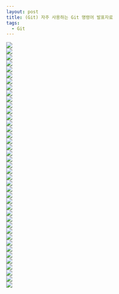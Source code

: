 ```yaml
---
layout: post
title: (Git) 자주 사용하는 Git 명령어 발표자료
tags:
  - Git
---
```


![](https://github.com/AmyJJung/blog/blob/main/images/git/git-study/%E2%80%8Egit-%E2%80%8E001.jpeg?raw=true)
<br>
![](https://github.com/AmyJJung/blog/blob/main/images/git/git-study/%E2%80%8Egit-%E2%80%8E002.jpeg?raw=true)
<br>
![](https://github.com/AmyJJung/blog/blob/main/images/git/git-study/%E2%80%8Egit-%E2%80%8E003.jpeg?raw=true)
<br>
![](https://github.com/AmyJJung/blog/blob/main/images/git/git-study/%E2%80%8Egit-%E2%80%8E004.jpeg?raw=true)
<br>
![](https://github.com/AmyJJung/blog/blob/main/images/git/git-study/%E2%80%8Egit-%E2%80%8E005.jpeg?raw=true)
<br>
![](https://github.com/AmyJJung/blog/blob/main/images/git/git-study/%E2%80%8Egit-%E2%80%8E006.jpeg?raw=true)
<br>
![](https://github.com/AmyJJung/blog/blob/main/images/git/git-study/%E2%80%8Egit-%E2%80%8E007.jpeg?raw=true)
<br>
![](https://github.com/AmyJJung/blog/blob/main/images/git/git-study/%E2%80%8Egit-%E2%80%8E008.jpeg?raw=true)
<br>
![](https://github.com/AmyJJung/blog/blob/main/images/git/git-study/%E2%80%8Egit-%E2%80%8E009.jpeg?raw=true)
<br>
![](https://github.com/AmyJJung/blog/blob/main/images/git/git-study/%E2%80%8Egit-%E2%80%8E010.jpeg?raw=true)
<br>
![](https://github.com/AmyJJung/blog/blob/main/images/git/git-study/%E2%80%8Egit-%E2%80%8E011.jpeg?raw=true)
<br>
![](https://github.com/AmyJJung/blog/blob/main/images/git/git-study/%E2%80%8Egit-%E2%80%8E012.jpeg?raw=true)
<br>
![](https://github.com/AmyJJung/blog/blob/main/images/git/git-study/%E2%80%8Egit-%E2%80%8E013.jpeg?raw=true)
<br>
![](https://github.com/AmyJJung/blog/blob/main/images/git/git-study/%E2%80%8Egit-%E2%80%8E014.jpeg?raw=true)
<br>
![](https://github.com/AmyJJung/blog/blob/main/images/git/git-study/%E2%80%8Egit-%E2%80%8E015.jpeg?raw=true)
<br>
![](https://github.com/AmyJJung/blog/blob/main/images/git/git-study/%E2%80%8Egit-%E2%80%8E016.jpeg?raw=true)
<br>
![](https://github.com/AmyJJung/blog/blob/main/images/git/git-study/%E2%80%8Egit-%E2%80%8E017.jpeg?raw=true)
<br>
![](https://github.com/AmyJJung/blog/blob/main/images/git/git-study/%E2%80%8Egit-%E2%80%8E018.jpeg?raw=true)
<br>
![](https://github.com/AmyJJung/blog/blob/main/images/git/git-study/%E2%80%8Egit-%E2%80%8E019.jpeg?raw=true)
<br>
![](https://github.com/AmyJJung/blog/blob/main/images/git/git-study/%E2%80%8Egit-%E2%80%8E020.jpeg?raw=true)
<br>
![](https://github.com/AmyJJung/blog/blob/main/images/git/git-study/%E2%80%8Egit-%E2%80%8E021.jpeg?raw=true)
<br>
![](https://github.com/AmyJJung/blog/blob/main/images/git/git-study/%E2%80%8Egit-%E2%80%8E022.jpeg?raw=true)
<br>
![](https://github.com/AmyJJung/blog/blob/main/images/git/git-study/%E2%80%8Egit-%E2%80%8E023.jpeg?raw=true)
<br>
![](https://github.com/AmyJJung/blog/blob/main/images/git/git-study/%E2%80%8Egit-%E2%80%8E024.jpeg?raw=true)
<br>
![](https://github.com/AmyJJung/blog/blob/main/images/git/git-study/%E2%80%8Egit-%E2%80%8E025.jpeg?raw=true)
<br>
![](https://github.com/AmyJJung/blog/blob/main/images/git/git-study/%E2%80%8Egit-%E2%80%8E026.jpeg?raw=true)
<br>
![](https://github.com/AmyJJung/blog/blob/main/images/git/git-study/%E2%80%8Egit-%E2%80%8E027.jpeg?raw=true)
<br>
![](https://github.com/AmyJJung/blog/blob/main/images/git/git-study/%E2%80%8Egit-%E2%80%8E028.jpeg?raw=true)
<br>
![](https://github.com/AmyJJung/blog/blob/main/images/git/git-study/%E2%80%8Egit-%E2%80%8E029.jpeg?raw=true)
<br>
![](https://github.com/AmyJJung/blog/blob/main/images/git/git-study/%E2%80%8Egit-%E2%80%8E030.jpeg?raw=true)
<br>
![](https://github.com/AmyJJung/blog/blob/main/images/git/git-study/%E2%80%8Egit-%E2%80%8E031.jpeg?raw=true)
<br>
![](https://github.com/AmyJJung/blog/blob/main/images/git/git-study/%E2%80%8Egit-%E2%80%8E032.jpeg?raw=true)
<br>
![](https://github.com/AmyJJung/blog/blob/main/images/git/git-study/%E2%80%8Egit-%E2%80%8E033.jpeg?raw=true)
<br>
![](https://github.com/AmyJJung/blog/blob/main/images/git/git-study/%E2%80%8Egit-%E2%80%8E034.jpeg?raw=true)
<br>
![](https://github.com/AmyJJung/blog/blob/main/images/git/git-study/%E2%80%8Egit-%E2%80%8E035.jpeg?raw=true)
<br>
![](https://github.com/AmyJJung/blog/blob/main/images/git/git-study/%E2%80%8Egit-%E2%80%8E036.jpeg?raw=true)
<br>
![](https://github.com/AmyJJung/blog/blob/main/images/git/git-study/%E2%80%8Egit-%E2%80%8E037.jpeg?raw=true)
<br>
![](https://github.com/AmyJJung/blog/blob/main/images/git/git-study/%E2%80%8Egit-%E2%80%8E038.jpeg?raw=true)
<br>
![](https://github.com/AmyJJung/blog/blob/main/images/git/git-study/%E2%80%8Egit-%E2%80%8E039.jpeg?raw=true)
<br>
![](https://github.com/AmyJJung/blog/blob/main/images/git/git-study/%E2%80%8Egit-%E2%80%8E040.jpeg?raw=true)
<br>
![](https://github.com/AmyJJung/blog/blob/main/images/git/git-study/%E2%80%8Egit-%E2%80%8E041.jpeg?raw=true)

